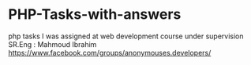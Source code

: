 # PHP-Tasks-with-answers
php tasks I was assigned at web development course
under supervision SR.Eng : Mahmoud Ibrahim 
https://www.facebook.com/groups/anonymouses.developers/


